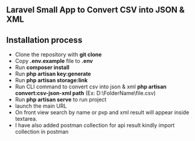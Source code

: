 ## Laravel Small App to Convert CSV into JSON & XML

## Installation process

- Clone the repository with __git clone__
- Copy __.env.example__ file to __.env__
- Run __composer install__
- Run __php artisan key:generate__
- Run __php artisan storage:link__
- Run CLI command to convert csv into json & xml __php artisan convert:csv-json-xml path__ (Ex: D:\FolderName\file.csv)
- Run __php artisan serve__ to run project
- launch the main URL
- On front view search by name or pvp and xml result will appear inside textarea.
- I have also added postman collection for api result kindly import collection in postman